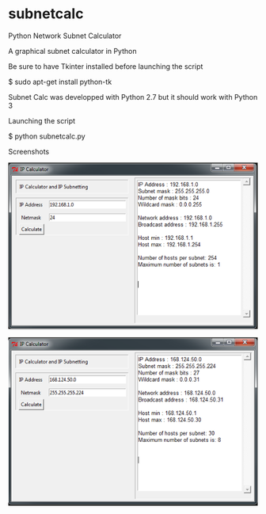 # subnetcalc
Python Network Subnet Calculator

A graphical subnet calculator in Python

Be sure to have Tkinter installed before launching the script

$ sudo apt-get install python-tk

Subnet Calc was developped with Python 2.7 but it should work with Python 3

Launching the script

$ python subnetcalc.py

Screenshots

![alt text](https://github.com/H0henheim/subnetcalc/blob/master/subnetcalc1.PNG)

![alt text](https://github.com/H0henheim/subnetcalc/blob/master/subnetcalc2.PNG)

